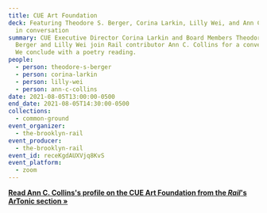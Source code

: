 ```yaml
---
title: CUE Art Foundation
deck: Featuring Theodore S. Berger, Corina Larkin, Lilly Wei, and Ann C. Collins
  in conversation
summary: CUE Executive Director Corina Larkin and Board Members Theodore S.
  Berger and Lilly Wei join Rail contributor Ann C. Collins for a conversation.
  We conclude with a poetry reading.
people:
  - person: theodore-s-berger
  - person: corina-larkin
  - person: lilly-wei
  - person: ann-c-collins
date: 2021-08-05T13:00:00-0500
end_date: 2021-08-05T14:30:00-0500
collections:
  - common-ground
event_organizer:
  - the-brooklyn-rail
event_producer:
  - the-brooklyn-rail
event_id: receKgdAUXVjq8KvS
event_platform:
  - zoom
---
```

**[Read Ann C. Collins's profile on the CUE Art Foundation from the *Rail*'s ArTonic section » ](https://brooklynrail.org/2021/04/artonic/CUE-Art-Foundation)**